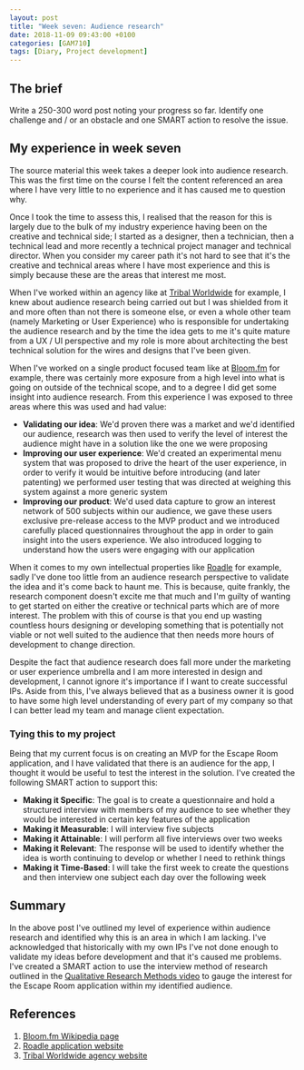 ```yaml
---
layout: post
title: "Week seven: Audience research"
date: 2018-11-09 09:43:00 +0100
categories: [GAM710]
tags: [Diary, Project development]
---
```


## The brief

Write a 250-300 word post noting your progress so far. Identify one challenge and / or an obstacle and one SMART action to resolve the issue.

## My experience in week seven

The source material this week takes a deeper look into audience research. This was the first time on the course I felt the content referenced an area where I have very little to no experience and it has caused me to question why.

Once I took the time to assess this, I realised that the reason for this is largely due to the bulk of my industry experience having been on the creative and technical side; I started as a designer, then a technician, then a technical lead and more recently a technical project manager and technical director. When you consider my career path it's not hard to see that it's the creative and technical areas where I have most experience and this is simply because these are the areas that interest me most.

When I've worked within an agency like at [Tribal Worldwide](http://www.tribalworldwide.co.uk) for example, I knew about audience research being carried out but I was shielded from it and more often than not there is someone else, or even a whole other team (namely Marketing or User Experience) who is responsible for undertaking the audience research and by the time the idea gets to me it's quite mature from a UX / UI perspective and my role is more about architecting the best technical solution for the wires and designs that I've been given.

When I've worked on a single product focused team like at [Bloom.fm](https://en.wikipedia.org/wiki/Bloom.fm) for example, there was certainly more exposure from a high level into what is going on outside of the technical scope, and to a degree I did get some insight into audience research. From this experience I was exposed to three areas where this was used and had value:

- **Validating our idea**: We'd proven there was a market and we'd identified our audience, research was then used to verify the level of interest the audience might have in a solution like the one we were proposing
- **Improving our user experience**: We'd created an experimental menu system that was proposed to drive the heart of the user experience, in order to verify it would be intuitive before introducing (and later patenting) we performed user testing that was directed at weighing this system against a more generic system
- **Improving our product**: We'd used data capture to grow an interest network of 500 subjects within our audience, we gave these users exclusive pre-release access to the MVP product and we introduced carefully placed questionnaires throughout the app in order to gain insight into the users experience. We also introduced logging to understand how the users were engaging with our application

When it comes to my own intellectual properties like [Roadle](http://www.roadle.co.uk) for example, sadly I've done too little from an audience research perspective to validate the idea and it's come back to haunt me. This is because, quite frankly, the research component doesn't excite me that much and I'm guilty of wanting to get started on either the creative or technical parts which are of more interest. The problem with this of course is that you end up wasting countless hours designing or developing something that is potentially not viable or not well suited to the audience that then needs more hours of development to change direction.

Despite the fact that audience research does fall more under the marketing or user experience umbrella and I am more interested in design and development, I cannot ignore it's importance if I want to create successful IPs. Aside from this, I've always believed that as a business owner it is good to have some high level understanding of every part of my company so that I can better lead my team and manage client expectation.  

### Tying this to my project

Being that my current focus is on creating an MVP for the Escape Room application, and I have validated that there is an audience for the app, I thought it would be useful to test the interest in the solution. I've created the following SMART action to support this:

- **Making it Specific**: The goal is to create a questionnaire and hold a structured interview with members of my audience to see whether they would be interested in certain key features of the application  
- **Making it Measurable**: I will interview five subjects
- **Making it Attainable**: I will perform all five interviews over two weeks
- **Making it Relevant**: The response will be used to identify whether the idea is worth continuing to develop or whether I need to rethink things
- **Making it Time-Based**: I will take the first week to create the questions and then interview one subject each day over the following week

## Summary

In the above post I've outlined my level of experience within audience research and identified why this is an area in which I am lacking. I've acknowledged that historically with my own IPs I've not done enough to validate my ideas before development and that it's caused me problems. I've created a SMART action to use the interview method of research outlined in the [Qualitative Research Methods video](https://falmouthflexible.instructure.com/courses/293/pages/week-7-qualitative-research-methods?module_item_id=15452) to gauge the interest for the Escape Room application within my identified audience.

## References

1. [Bloom.fm Wikipedia page](https://en.wikipedia.org/wiki/Bloom.fm)
2. [Roadle application website](http://www.roadle.co.uk)
3. [Tribal Worldwide agency website](http://www.tribalworldwide.co.uk)

